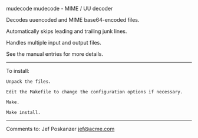 mudecode
mudecode - MIME / UU decoder

Decodes uuencoded and MIME base64-encoded files.

Automatically skips leading and trailing junk lines.

Handles multiple input and output files.

See the manual entries for more details.


---------------------------------
To install:

    Unpack the files.
    
    Edit the Makefile to change the configuration options if necessary.
    
    Make.
    
    Make install.

---------------------------------
Comments to:
    Jef Poskanzer <jef@acme.com>

